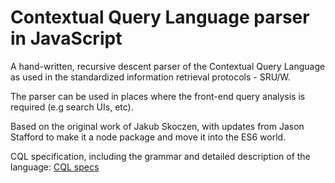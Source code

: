 Contextual Query Language parser in JavaScript
==========================================

A hand-written, recursive descent parser of the Contextual Query Language as
used in the standardized information retrieval protocols - SRU/W.

The parser can be used in places where the front-end query analysis is
required (e.g search UIs, etc).

Based on the original work of Jakub Skoczen, with updates from Jason Stafford
to make it a node package and move it into the ES6 world.

CQL specification, including the grammar and detailed description of the
language: [CQL specs](http://www.loc.gov/standards/sru/specs/cql.html)
